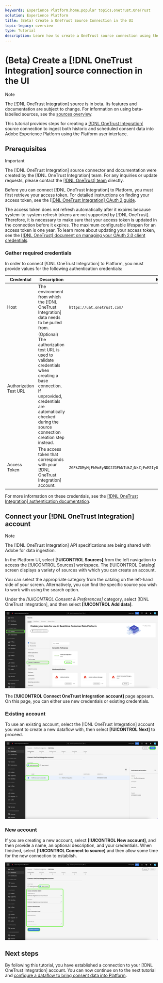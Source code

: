 ```yaml
---
keywords: Experience Platform;home;popular topics;onetrust;OneTrust
solution: Experience Platform
title: (Beta) Create a OneTrust Source Connection in the UI
topic-legacy: overview
type: Tutorial
description: Learn how to create a OneTrust source connection using the Adobe Experience Platform UI.
---
```

# (Beta) Create a [!DNL OneTrust Integration] source connection in the UI

>[!NOTE]
>
>The [!DNL OneTrust Integration] source is in beta. Its features and documentation are subject to change. For information on using beta-labelled sources, see the [sources overview](../../../../home.md#terms-and-conditions).

This tutorial provides steps for creating a [[!DNL OneTrust Integration]](https://my.onetrust.com/s/contactsupport?language=en_US) source connection to ingest both historic and scheduled consent data into Adobe Experience Platform using the Platform user interface.

## Prerequisites

>[!IMPORTANT]
>
>The [!DNL OneTrust Integration] source connector and documentation were created by the [!DNL OneTrust Integration] team. For any inquiries or update requests, please contact the [[!DNL OneTrust] team](https://my.onetrust.com/s/contactsupport?language=en_US) directly.

Before you can connect [!DNL OneTrust Integration] to Platform, you must first retrieve your access token. For detailed instructions on finding your access token, see the [[!DNL OneTrust Integration] OAuth 2 guide](https://developer.onetrust.com/docs/api-docs-v3/b3A6MjI4OTUyOTc-generate-access-token).

The access token does not refresh automatically after it expires because system-to-system refresh tokens are not supported by [!DNL OneTrust]. Therefore, it is necessary to make sure that your access token is updated in the connection before it expires. The maximum configurable lifespan for an access token is one year. To learn more about updating your access token, see the [[!DNL OneTrust] document on managing your OAuth 2.0 client credentials](https://developer.onetrust.com/docs/documentation/ZG9jOjIyODk1MTUw-managing-o-auth-2-0-client-credentials).

### Gather required credentials

In order to connect [!DNL OneTrust Integration] to Platform, you must provide values for the following authentication credentials:

| Credential | Description | Example |
| --- | --- | --- |
| Host | The environment from which the [!DNL OneTrust Integration] data needs to be pulled from. | `https://uat.onetrust.com/` |
| Authorization Test URL | (Optional) The authorization test URL is used to validate credentials when creating a base connection. If unprovided, credentials are automatically checked during the source connection creation step instead. | |
| Access Token | The access token that corresponds with your [!DNL OneTrust Integration] account. | `ZGFkZDMyMjFhMmEyNDQ2ZGFhNTdkZjNkZjFmM2IyOWE6QjlUSERVUTNjOFVsRmpEZTJ6Vk9oRnF3Sk8xNlNtcm4=` |

For more information on these credentials, see the [[!DNL OneTrust Integration] authentication documentation](https://developer.onetrust.com/docs/api-docs-v3/b3A6MjI4OTUyOTc-generate-access-token).

## Connect your [!DNL OneTrust Integration] account

>[!NOTE]
>
>The [!DNL OneTrust Integration] API specifications are being shared with Adobe for data ingestion.

In the Platform UI, select **[!UICONTROL Sources]** from the left navigation to access the [!UICONTROL Sources] workspace. The [!UICONTROL Catalog] screen displays a variety of sources with which you can create an account.

You can select the appropriate category from the catalog on the left-hand side of your screen. Alternatively, you can find the specific source you wish to work with using the search option.

Under the *[!UICONTROL Consent & Preferences]* category, select [!DNL OneTrust Integration], and then select **[!UICONTROL Add data]**.

![catalog](../../../../images/tutorials/create/onetrust/catalog.png)

The **[!UICONTROL Connect OneTrust Integration account]** page appears. On this page, you can either use new credentials or existing credentials.

### Existing account

To use an existing account, select the [!DNL OneTrust Integration] account you want to create a new dataflow with, then select **[!UICONTROL Next]** to proceed.

![existing](../../../../images/tutorials/create/onetrust/existing.png)

### New account

If you are creating a new account, select **[!UICONTROL New account]**, and then provide a name, an optional description, and your credentials. When finished, select **[!UICONTROL Connect to source]** and then allow some time for the new connection to establish.

![new](../../../../images/tutorials/create/onetrust/new.png)

## Next steps

By following this tutorial, you have established a connection to your [!DNL OneTrust Integration] account. You can now continue on to the next tutorial and [configure a dataflow to bring consent data into Platform](../../dataflow/consent-and-preferences.md).